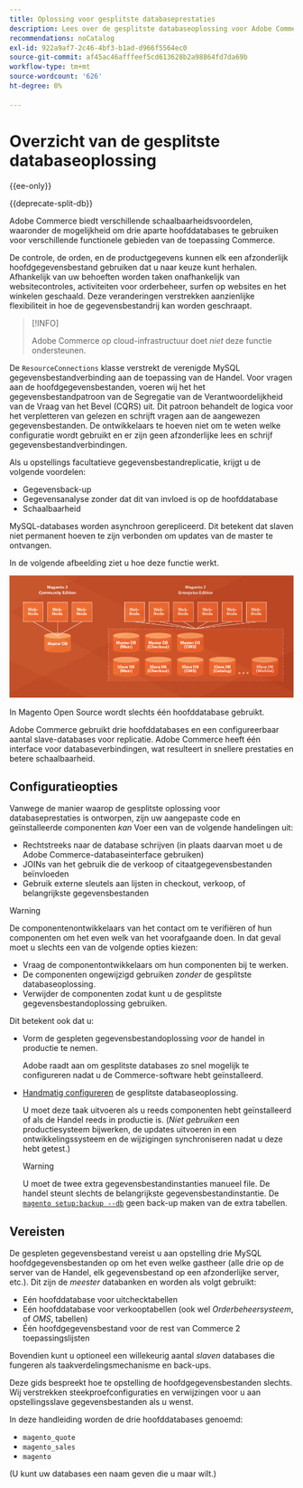 ```yaml
---
title: Oplossing voor gesplitste databaseprestaties
description: Lees over de gesplitste databaseoplossing voor Adobe Commerce en Magento Open Source.
recommendations: noCatalog
exl-id: 922a9af7-2c46-4bf3-b1ad-d966f5564ec0
source-git-commit: af45ac46afffeef5cd613628b2a98864fd7da69b
workflow-type: tm+mt
source-wordcount: '626'
ht-degree: 0%

---
```


# Overzicht van de gesplitste databaseoplossing

{{ee-only}}

{{deprecate-split-db}}

Adobe Commerce biedt verschillende schaalbaarheidsvoordelen, waaronder de mogelijkheid om drie aparte hoofddatabases te gebruiken voor verschillende functionele gebieden van de toepassing Commerce.

De controle, de orden, en de productgegevens kunnen elk een afzonderlijk hoofdgegevensbestand gebruiken dat u naar keuze kunt herhalen. Afhankelijk van uw behoeften worden taken onafhankelijk van websitecontroles, activiteiten voor orderbeheer, surfen op websites en het winkelen geschaald. Deze veranderingen verstrekken aanzienlijke flexibiliteit in hoe de gegevensbestandrij kan worden geschraapt.

>[!INFO]
>
>Adobe Commerce op cloud-infrastructuur doet _niet_ deze functie ondersteunen.

De `ResourceConnections` klasse verstrekt de verenigde MySQL gegevensbestandverbinding aan de toepassing van de Handel. Voor vragen aan de hoofdgegevensbestanden, voeren wij het het gegevensbestandpatroon van de Segregatie van de Verantwoordelijkheid van de Vraag van het Bevel (CQRS) uit. Dit patroon behandelt de logica voor het verpletteren van gelezen en schrijft vragen aan de aangewezen gegevensbestanden. De ontwikkelaars te hoeven niet om te weten welke configuratie wordt gebruikt en er zijn geen afzonderlijke lees en schrijf gegevensbestandverbindingen.

Als u opstellings facultatieve gegevensbestandreplicatie, krijgt u de volgende voordelen:

- Gegevensback-up
- Gegevensanalyse zonder dat dit van invloed is op de hoofddatabase
- Schaalbaarheid

MySQL-databases worden asynchroon gerepliceerd. Dit betekent dat slaven niet permanent hoeven te zijn verbonden om updates van de master te ontvangen.

In de volgende afbeelding ziet u hoe deze functie werkt.

![Adobe Commerce gebruikt verschillende databases om tabellen op te slaan](../../assets/configuration/split-db-diagram-ee.png)

In Magento Open Source wordt slechts één hoofddatabase gebruikt.

Adobe Commerce gebruikt drie hoofddatabases en een configureerbaar aantal slave-databases voor replicatie. Adobe Commerce heeft één interface voor databaseverbindingen, wat resulteert in snellere prestaties en betere schaalbaarheid.

## Configuratieopties

Vanwege de manier waarop de gesplitste oplossing voor databaseprestaties is ontworpen, zijn uw aangepaste code en geïnstalleerde componenten _kan_ Voer een van de volgende handelingen uit:

- Rechtstreeks naar de database schrijven (in plaats daarvan moet u de Adobe Commerce-databaseinterface gebruiken)
- JOINs van het gebruik die de verkoop of citaatgegevensbestanden beïnvloeden
- Gebruik externe sleutels aan lijsten in checkout, verkoop, of belangrijkste gegevensbestanden

>[!WARNING]
>
>De componentenontwikkelaars van het contact om te verifiëren of hun componenten om het even welk van het voorafgaande doen. In dat geval moet u slechts een van de volgende opties kiezen:
>
>- Vraag de componentontwikkelaars om hun componenten bij te werken.
>- De componenten ongewijzigd gebruiken _zonder_ de gesplitste databaseoplossing.
>- Verwijder de componenten zodat kunt u de gesplitste gegevensbestandoplossing gebruiken.

Dit betekent ook dat u:

- Vorm de gespleten gegevensbestandoplossing _voor_ de handel in productie te nemen.

  Adobe raadt aan om gesplitste databases zo snel mogelijk te configureren nadat u de Commerce-software hebt geïnstalleerd.

- [Handmatig configureren](multi-master-manual.md) de gesplitste databaseoplossing.

  U moet deze taak uitvoeren als u reeds componenten hebt geïnstalleerd of als de Handel reeds in productie is. (_Niet gebruiken_ een productiesysteem bijwerken, de updates uitvoeren in een ontwikkelingssysteem en de wijzigingen synchroniseren nadat u deze hebt getest.)

  >[!WARNING]
  >
  >U moet de twee extra gegevensbestandinstanties manueel file. De handel steunt slechts de belangrijkste gegevensbestandinstantie. De [`magento setup:backup --db`](../../installation/tutorials/backup.md) geen back-up maken van de extra tabellen.

## Vereisten

De gespleten gegevensbestand vereist u aan opstelling drie MySQL hoofdgegevensbestanden op om het even welke gastheer (alle drie op de server van de Handel, elk gegevensbestand op een afzonderlijke server, etc.). Dit zijn de _meester_ databanken en worden als volgt gebruikt:

- Eén hoofddatabase voor uitchecktabellen
- Eén hoofddatabase voor verkooptabellen (ook wel _Orderbeheersysteem_, of _OMS_, tabellen)
- Één hoofdgegevensbestand voor de rest van Commerce 2 toepassingslijsten

Bovendien kunt u optioneel een willekeurig aantal _slaven_ databases die fungeren als taakverdelingsmechanisme en back-ups.

Deze gids bespreekt hoe te opstelling de hoofdgegevensbestanden slechts. Wij verstrekken steekproefconfiguraties en verwijzingen voor u aan opstellingsslave gegevensbestanden als u wenst.

In deze handleiding worden de drie hoofddatabases genoemd:

- `magento_quote`
- `magento_sales`
- `magento`

(U kunt uw databases een naam geven die u maar wilt.)
